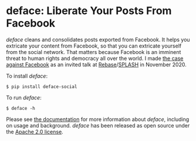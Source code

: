 # deface: Liberate Your Posts From Facebook

*deface* cleans and consolidates posts exported from Facebook. It helps you
extricate your content from Facebook, so that you can extricate yourself from
the social network. That matters because Facebook is an imminent threat to human
rights and democracy all over the world. I made [the case against
Facebook](https://youtu.be/iYJQSfQGDEE) as an invited talk at
[Rebase](http://rebase-conf.org/2020/#technology-today-a-paucity-of-integrity-and-imagination)/[SPLASH](https://2020.splashcon.org)
in November 2020.

To install *deface*:

```shell
$ pip install deface-social
```

To run *deface*:

```shell
$ deface -h
```

Please see [the documentation](https://apparebit.github.io/deface/) for more
information about *deface*, including on usage and background. *deface* has been
released as open source under the [Apache 2.0 license](LICENSE).
